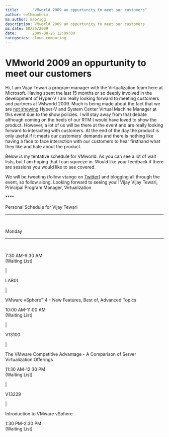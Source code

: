 ```yaml
---
title:      "VMworld 2009 an oppurtunity to meet our customers"
author: sethmanheim
ms.author: mabrigg
description: VMworld 2009 an oppurtunity to meet our customers
ms.date: 08/26/2009
date:       2009-08-26 12:09:00
categories: cloud-computing
---
```

# VMworld 2009 an oppurtunity to meet our customers

Hi, I am Vijay Tewari a program manager with the Virtualization team here at Microsoft. Having spent the last 15 months or so deeply involved in the development of Hyper-V I am really looking forward to meeting customers and partners at VMworld 2009. Much is being made about the fact that we are [not showing](/virtualization/community/team-blog/2009/20090824-what-you-won-t-see-at-vmworld-2009-a-demo-of-scvmm-2008-r2) Hyper-V and System Center Virtual Machine Manager at this event due to the show policies. I will stay away from that debate although coming on the heels of our RTM I would have loved to show the product. However, a lot of us will be there at the event and are really looking forward to interacting with customers. At the end of the day the product is only useful if it meets our customers’ demands and there is nothing like having a face to face interaction with our customers to hear firsthand what they like and hate about the product. 

Below is my tentative schedule for VMworld. As you can see a lot of wait lists, but I am hoping that I can squeeze in. Would like your feedback if there are sessions you would like to see covered. 

We will be tweeting (follow vtango on [Twitter](https://twitter.com/vtango)) and blogging all through the event, so follow along.  Looking forward to seeing you!! Vijay Vijay Tewari, Principal Program Manager, Virtualization

**** 

Personal Schedule for Vijay Tewari  
  
---  
  
 

  
Monday   
  
---  
  
   
  
7:30 AM-9:30 AM  
(Waiting List) 

| 

LAB01 

| 

VMware vSphere™ 4 - New Features, Best of, Advanced Topics   
  
10:00 AM-11:00 AM  
(Waiting List) 

| 

V13100 

| 

The VMware Competitive Advantage - A Comparison of Server Virtualization Offerings   
  
11:30 AM-12:30 PM  
(Waiting List) 

| 

V13229 

| 

Introduction to VMware vSphere   
  
1:30 PM-2:30 PM  
(Waiting List) 
